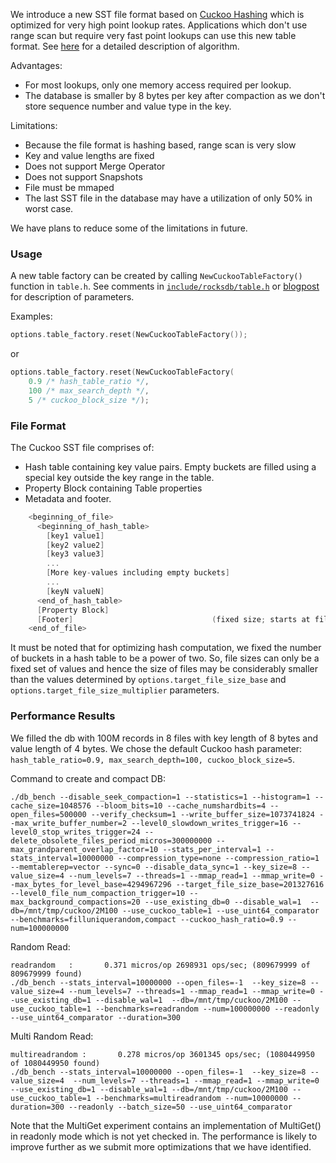 We introduce a new SST file format based on [Cuckoo Hashing](http://en.wikipedia.org/wiki/Cuckoo_hashing) which is optimized for very high point lookup rates. Applications which don't use range scan but require very fast point lookups can use this new table format. See [here](http://rocksdb.org/blog/1367/cuckoo/) for a detailed description of algorithm.
 
Advantages:
* For most lookups, only one memory access required per lookup.
* The database is smaller by 8 bytes per key after compaction as we don't store sequence number and value type in the key.

Limitations:
* Because the file format is hashing based, range scan is very slow
* Key and value lengths are fixed
* Does not support Merge Operator
* Does not support Snapshots
* File must be mmaped
* The last SST file in the database may have a utilization of only 50% in worst case.
 
We have plans to reduce some of the limitations in future.

### Usage
A new table factory can be created by calling `NewCuckooTableFactory()` function in `table.h`. See comments in [`include/rocksdb/table.h`](https://github.com/facebook/rocksdb/blob/master/include/rocksdb/table.h) or [blogpost](http://rocksdb.org/blog/1367/cuckoo/) for description of parameters.
 
Examples:
```cpp
options.table_factory.reset(NewCuckooTableFactory());
```
or
```cpp
options.table_factory.reset(NewCuckooTableFactory(
    0.9 /* hash_table_ratio */,
    100 /* max_search_depth */,
    5 /* cuckoo_block_size */);
```
 
### File Format
The Cuckoo SST file comprises of:
* Hash table containing key value pairs. Empty buckets are filled using a special key outside the key range in the table.
* Property Block containing Table properties
* Metadata and footer.
 
```cpp
    <beginning_of_file>
      <beginning_of_hash_table>
        [key1 value1]
        [key2 value2]
        [key3 value3]
        ...
        [More key-values including empty buckets]
        ...
        [keyN valueN]
      <end_of_hash_table>
      [Property Block]
      [Footer]                               (fixed size; starts at file_size - sizeof(Footer))
    <end_of_file>
```
 
It must be noted that for optimizing hash computation, we fixed the number of buckets in a hash table to be a power of two. So, file sizes can only be a fixed set of values and hence the size of files may be considerably smaller than the values determined by `options.target_file_size_base` and `options.target_file_size_multiplier` parameters.
 
 
### Performance Results
We filled the db with 100M records in 8 files with key length of 8 bytes and value length of 4 bytes. We chose the default Cuckoo hash parameter: `hash_table_ratio=0.9, max_search_depth=100, cuckoo_block_size=5`.
 
Command to create and compact DB:
 
    ./db_bench --disable_seek_compaction=1 --statistics=1 --histogram=1 --cache_size=1048576 --bloom_bits=10 --cache_numshardbits=4 --open_files=500000 --verify_checksum=1 --write_buffer_size=1073741824 --max_write_buffer_number=2 --level0_slowdown_writes_trigger=16 --level0_stop_writes_trigger=24 --delete_obsolete_files_period_micros=300000000 --max_grandparent_overlap_factor=10 --stats_per_interval=1 --stats_interval=10000000 --compression_type=none --compression_ratio=1 --memtablerep=vector --sync=0 --disable_data_sync=1 --key_size=8 --value_size=4 --num_levels=7 --threads=1 --mmap_read=1 --mmap_write=0 --max_bytes_for_level_base=4294967296 --target_file_size_base=201327616 --level0_file_num_compaction_trigger=10 --max_background_compactions=20 --use_existing_db=0 --disable_wal=1  --db=/mnt/tmp/cuckoo/2M100 --use_cuckoo_table=1 --use_uint64_comparator --benchmarks=filluniquerandom,compact --cuckoo_hash_ratio=0.9 --num=100000000
 
Random Read:

    readrandom   :       0.371 micros/op 2698931 ops/sec; (809679999 of 809679999 found)
    ./db_bench --stats_interval=10000000 --open_files=-1  --key_size=8 --value_size=4 --num_levels=7 --threads=1 --mmap_read=1 --mmap_write=0 --use_existing_db=1 --disable_wal=1  --db=/mnt/tmp/cuckoo/2M100 --use_cuckoo_table=1 --benchmarks=readrandom --num=100000000 --readonly --use_uint64_comparator --duration=300
 
Multi Random Read:

    multireadrandom :       0.278 micros/op 3601345 ops/sec; (1080449950 of 1080449950 found)
    ./db_bench --stats_interval=10000000 --open_files=-1  --key_size=8 --value_size=4  --num_levels=7 --threads=1 --mmap_read=1 --mmap_write=0 --use_existing_db=1 --disable_wal=1 --db=/mnt/tmp/cuckoo/2M100 --use_cuckoo_table=1 --benchmarks=multireadrandom --num=10000000 --duration=300 --readonly --batch_size=50 --use_uint64_comparator
 
Note that the MultiGet experiment contains an implementation of MultiGet() in readonly mode which is not yet checked in. The performance is likely to improve further as we submit more optimizations that we have identified.

